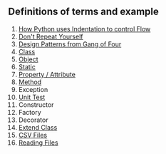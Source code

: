 
##  Definitions of terms and example


1.	[How Python uses Indentation to control Flow](/definition/indent.md)
2.	[Don't Repeat Yourself](/definition/dry.md)
3.	[Design Patterns from Gang of Four](/definition/design.md)
4.	[Class](/definition/class.md)
5.	[Object](/definition/object.md)
6.	[Static](/definition/static.md)
7.	[Property / Attribute](/definition/property.md)
8.	[Method](/definition/method.md)
9.	Exception
10.	[Unit Test](/definition/unittest.md)
11.	Constructor
12.	Factory
13.	Decorator
14.	[Extend Class](/defintion/extend.md)
15.	[CSV Files](/definition/csv.md)
16.	[Reading Files](/definition/reading.md)


